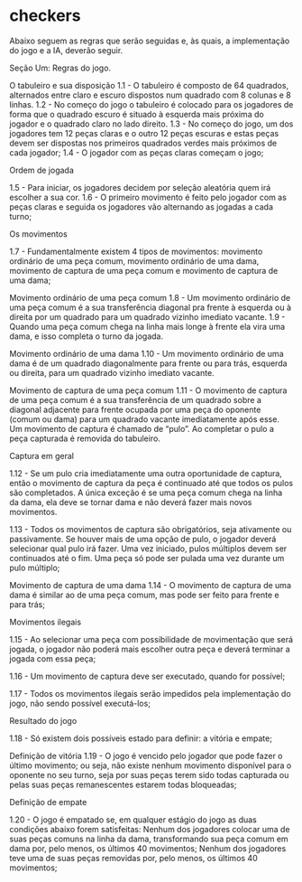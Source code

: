 # checkers
Abaixo seguem as regras que serão seguidas e, às quais, a implementação do jogo e a IA, deverão seguir.

Seção Um: Regras do jogo.

O tabuleiro e sua disposição
1.1 - O tabuleiro é composto de 64 quadrados, alternados entre claro e escuro dispostos num quadrado com 8 colunas e 8 linhas. 
1.2 - No começo do jogo o tabuleiro é colocado para os jogadores de forma que o quadrado escuro é situado à esquerda mais próxima do jogador e o quadrado claro no lado direito. 
1.3 - No começo do jogo, um dos jogadores tem 12 peças claras e o outro 12 peças escuras e estas peças devem ser dispostas nos primeiros quadrados verdes mais próximos de cada jogador;
1.4 - O jogador com as peças claras começam o jogo;

Ordem de jogada

1.5 - Para iniciar, os jogadores decidem por seleção aleatória quem irá escolher a sua cor.
1.6 - O primeiro movimento é feito pelo jogador com as peças claras e seguida os jogadores vão alternando as jogadas a cada turno;

Os movimentos

1.7 - Fundamentalmente existem 4 tipos de movimentos: movimento ordinário de uma peça comum, movimento ordinário de uma dama, movimento de captura de uma peça comum e movimento de captura de uma dama;

Movimento ordinário de uma peça comum
1.8 - Um movimento ordinário de uma peça comum é a sua transferência diagonal pra frente à esquerda ou à direita por um quadrado para um quadrado vizinho imediato vacante.
1.9 - Quando uma peça comum chega na linha mais longe à frente ela vira uma dama, e isso completa o turno da jogada. 

Movimento ordinário de uma dama
1.10 - Um movimento ordinário de uma dama é de um quadrado diagonalmente para frente ou para trás, esquerda ou direita, para um quadrado vizinho imediato vacante.


Movimento de captura de uma peça comum
1.11 - O movimento de captura de uma peça comum é a sua transferência de um quadrado sobre a diagonal adjacente para frente ocupada por uma peça do oponente (comum ou dama) para um quadrado vacante imediatamente após esse. Um movimento de captura é chamado de “pulo”. Ao completar o pulo a peça capturada é removida do tabuleiro.

Captura em geral

1.12 - Se um pulo cria imediatamente uma outra oportunidade de captura, então o movimento de captura da peça é continuado até que todos os pulos são completados. A única exceção é se uma peça comum chega na linha da dama, ela deve se tornar dama e não deverá fazer mais novos movimentos. 

1.13 - Todos os movimentos de captura são obrigatórios, seja ativamente ou passivamente. Se houver mais de uma opção de pulo, o jogador deverá selecionar qual pulo irá fazer. Uma vez iniciado, pulos múltiplos devem ser continuados até o fim. Uma peça só pode ser pulada uma vez durante um pulo múltiplo;

 Movimento de captura de uma dama
1.14 - O movimento de captura de uma dama é similar ao de uma peça comum, mas pode ser feito para frente e para trás;

Movimentos ilegais

1.15 - Ao selecionar uma peça com possibilidade de movimentação que será jogada, o jogador não poderá mais escolher outra peça e deverá terminar a jogada com essa peça;

1.16 - Um movimento de captura deve ser executado, quando for possível;

1.17 - Todos os movimentos ilegais serão impedidos pela implementação do jogo, não sendo possível executá-los;

Resultado do jogo

1.18 - Só existem dois possíveis estado para definir: a vitória e empate;

Definição de vitória
1.19 - O jogo é vencido pelo jogador que pode fazer o último movimento; ou seja, não existe nenhum movimento disponível para o oponente no seu turno, seja por suas peças terem sido todas capturada ou pelas suas peças remanescentes estarem todas bloqueadas;

Definição de empate

1.20 - O jogo é empatado se, em qualquer estágio do jogo as duas condições abaixo forem satisfeitas:
Nenhum dos jogadores colocar uma de suas peças comuns na linha da dama, transformando sua peça comum em dama por, pelo menos, os últimos 40 movimentos;
Nenhum dos jogadores teve uma de suas peças removidas por, pelo menos, os últimos 40 movimentos;

